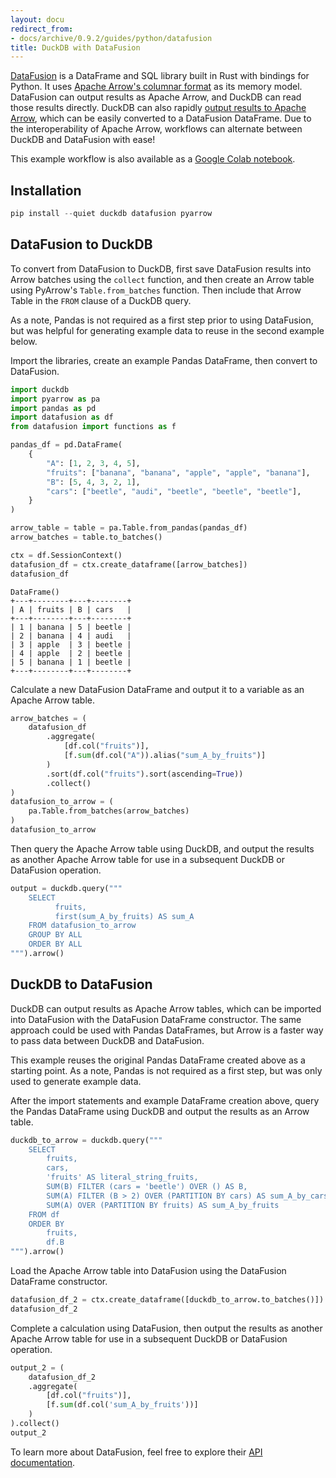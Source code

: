 ```yaml
---
layout: docu
redirect_from:
- docs/archive/0.9.2/guides/python/datafusion
title: DuckDB with DataFusion
---
```


[DataFusion](https://github.com/apache/arrow-datafusion-python/) is a DataFrame and SQL library built in Rust with bindings for Python. It uses [Apache Arrow's columnar format](https://arrow.apache.org/docs/format/Columnar.html) as its memory model.
DataFusion can output results as Apache Arrow, and DuckDB can read those results directly.
DuckDB can also rapidly [output results to Apache Arrow](export_arrow), which can be easily converted to a DataFusion DataFrame.
Due to the interoperability of Apache Arrow, workflows can alternate between DuckDB and DataFusion with ease!

This example workflow is also available as a [Google Colab notebook](https://colab.research.google.com/drive/1CHe6suiu7ZdDXejqJF6OacdXbJYpJoKr?usp=sharing).

## Installation

```python
pip install --quiet duckdb datafusion pyarrow
```

## DataFusion to DuckDB

To convert from DataFusion to DuckDB, first save DataFusion results into Arrow batches using the `collect` function, and then create an Arrow table using PyArrow's `Table.from_batches` function. Then include that Arrow Table in the `FROM` clause of a DuckDB query.

As a note, Pandas is not required as a first step prior to using DataFusion, but was helpful for generating example data to reuse in the second example below.

Import the libraries, create an example Pandas DataFrame, then convert to DataFusion.
```python
import duckdb
import pyarrow as pa
import pandas as pd
import datafusion as df
from datafusion import functions as f

pandas_df = pd.DataFrame(
    {
        "A": [1, 2, 3, 4, 5],
        "fruits": ["banana", "banana", "apple", "apple", "banana"],
        "B": [5, 4, 3, 2, 1],
        "cars": ["beetle", "audi", "beetle", "beetle", "beetle"],
    }
)

arrow_table = table = pa.Table.from_pandas(pandas_df)
arrow_batches = table.to_batches()

ctx = df.SessionContext()
datafusion_df = ctx.create_dataframe([arrow_batches])
datafusion_df
```
```text
DataFrame()
+---+--------+---+--------+
| A | fruits | B | cars   |
+---+--------+---+--------+
| 1 | banana | 5 | beetle |
| 2 | banana | 4 | audi   |
| 3 | apple  | 3 | beetle |
| 4 | apple  | 2 | beetle |
| 5 | banana | 1 | beetle |
+---+--------+---+--------+
```

Calculate a new DataFusion DataFrame and output it to a variable as an Apache Arrow table.

```python
arrow_batches = (
    datafusion_df
        .aggregate(
            [df.col("fruits")],
            [f.sum(df.col("A")).alias("sum_A_by_fruits")]
        )
        .sort(df.col("fruits").sort(ascending=True))
        .collect()
)
datafusion_to_arrow = (
    pa.Table.from_batches(arrow_batches)
)
datafusion_to_arrow
```

Then query the Apache Arrow table using DuckDB, and output the results as another Apache Arrow table for use in a subsequent DuckDB or DataFusion operation.

```python
output = duckdb.query("""
    SELECT
          fruits,
          first(sum_A_by_fruits) AS sum_A
    FROM datafusion_to_arrow
    GROUP BY ALL
    ORDER BY ALL
""").arrow()
```

## DuckDB to DataFusion

DuckDB can output results as Apache Arrow tables, which can be imported into DataFusion with the DataFusion DataFrame constructor.  The same approach could be used with Pandas DataFrames, but Arrow is a faster way to pass data between DuckDB and DataFusion.

This example reuses the original Pandas DataFrame created above as a starting point. As a note, Pandas is not required as a first step, but was only used to generate example data.

After the import statements and example DataFrame creation above, query the Pandas DataFrame using DuckDB and output the results as an Arrow table.

```python
duckdb_to_arrow = duckdb.query("""
    SELECT
        fruits,
        cars,
        'fruits' AS literal_string_fruits,
        SUM(B) FILTER (cars = 'beetle') OVER () AS B,
        SUM(A) FILTER (B > 2) OVER (PARTITION BY cars) AS sum_A_by_cars,
        SUM(A) OVER (PARTITION BY fruits) AS sum_A_by_fruits
    FROM df
    ORDER BY
        fruits,
        df.B
""").arrow()
```

Load the Apache Arrow table into DataFusion using the DataFusion DataFrame constructor.

```python
datafusion_df_2 = ctx.create_dataframe([duckdb_to_arrow.to_batches()])
datafusion_df_2
```

Complete a calculation using DataFusion, then output the results as another Apache Arrow table for use in a subsequent DuckDB or DataFusion operation.


```python
output_2 = (
    datafusion_df_2
    .aggregate(
        [df.col("fruits")],
        [f.sum(df.col('sum_A_by_fruits'))]
    )
).collect()
output_2
```

To learn more about DataFusion, feel free to explore their [API documentation](https://arrow.apache.org/datafusion-python/).